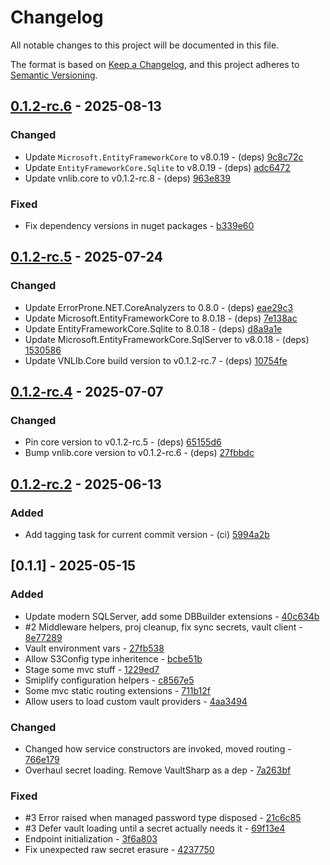 # Changelog

All notable changes to this project will be documented in this file.

The format is based on [Keep a Changelog](https://keepachangelog.com/en/1.0.0/),
and this project adheres to [Semantic Versioning](https://semver.org/spec/v2.0.0.html).

## [0.1.2-rc.6] - 2025-08-13

### Changed

- Update `Microsoft.EntityFrameworkCore` to v8.0.19 - (deps) [9c8c72c](https://git.vaughnnugent.com/cgit/vnuge/vnlib-plugins-extensions.git/commit/?id=9c8c72c954b2f7a45b759898b8ce2340684ea170)
- Update `EntityFrameworkCore.Sqlite` to v8.0.19 - (deps) [adc6472](https://git.vaughnnugent.com/cgit/vnuge/vnlib-plugins-extensions.git/commit/?id=adc6472a8c140a75d1632bd116bb6a22dfd27f19)
- Update vnlib.core to v0.1.2-rc.8 - (deps) [963e839](https://git.vaughnnugent.com/cgit/vnuge/vnlib-plugins-extensions.git/commit/?id=963e83946bef40acb3caa93dedc2b9a582e5890b)

### Fixed

- Fix dependency versions in nuget packages - [b339e60](https://git.vaughnnugent.com/cgit/vnuge/vnlib-plugins-extensions.git/commit/?id=b339e6006fe8a68a12a9f8cdb0fdbe2cdb8bee39)

## [0.1.2-rc.5] - 2025-07-24

### Changed

- Update ErrorProne.NET.CoreAnalyzers to 0.8.0 - (deps) [eae29c3](https://git.vaughnnugent.com/cgit/vnuge/vnlib-plugins-extensions.git/commit/?id=eae29c379726ff1732bc80ee01879cc872d3fdf5)
- Update Microsoft.EntityFrameworkCore to 8.0.18 - (deps) [7e138ac](https://git.vaughnnugent.com/cgit/vnuge/vnlib-plugins-extensions.git/commit/?id=7e138ac255e28435ff72d86aee6098a29b800de5)
- Update EntityFrameworkCore.Sqlite to 8.0.18 - (deps) [d8a9a1e](https://git.vaughnnugent.com/cgit/vnuge/vnlib-plugins-extensions.git/commit/?id=d8a9a1e0a6e8a09fbd245c0f230d8955f50ea185)
- Update Microsoft.EntityFrameworkCore.SqlServer to v8.0.18 - (deps) [1530586](https://git.vaughnnugent.com/cgit/vnuge/vnlib-plugins-extensions.git/commit/?id=153058682852dc4eecb48383ff3be93659d3e6cc)
- Update VNLIb.Core build version to v0.1.2-rc.7 - (deps) [10754fe](https://git.vaughnnugent.com/cgit/vnuge/vnlib-plugins-extensions.git/commit/?id=10754fe30153b411f8674776fa568466d872ce8f)

## [0.1.2-rc.4] - 2025-07-07

### Changed

- Pin core version to v0.1.2-rc.5 - (deps) [65155d6](https://git.vaughnnugent.com/cgit/vnuge/vnlib-plugins-extensions.git/commit/?id=65155d6fe4bd0ec1075c14c758e05c46f3ae6071)
- Bump vnlib.core version to v0.1.2-rc.6 - (deps) [27fbbdc](https://git.vaughnnugent.com/cgit/vnuge/vnlib-plugins-extensions.git/commit/?id=27fbbdc31dfadd977882bd8d6a421ff556b2a8c0)

## [0.1.2-rc.2] - 2025-06-13

### Added

- Add tagging task for current commit version - (ci) [5994a2b](https://git.vaughnnugent.com/cgit/vnuge/vnlib-plugins-extensions.git/commit/?id=5994a2b28e3ee9c8962a440d247e0538be6cca9d)

## [0.1.1] - 2025-05-15

### Added

- Update modern SQLServer, add some DBBuilder extensions - [40c634b](https://git.vaughnnugent.com/cgit/vnuge/vnlib-plugins-extensions.git/commit/?id=40c634b0f37ce9922dbc32c86e26d5a771daeca3)
- #2 Middleware helpers, proj cleanup, fix sync secrets, vault client - [8e77289](https://git.vaughnnugent.com/cgit/vnuge/vnlib-plugins-extensions.git/commit/?id=8e77289041349b16536497f48f0c0a4ec6fe30f5)
- Vault environment vars - [27fb538](https://git.vaughnnugent.com/cgit/vnuge/vnlib-plugins-extensions.git/commit/?id=27fb5382d80d9bcfb4c65974bbae20c5e7b8ccbc)
- Allow S3Config type inheritence - [bcbe51b](https://git.vaughnnugent.com/cgit/vnuge/vnlib-plugins-extensions.git/commit/?id=bcbe51bef546458cb7fee0d8f1dfd00cf936545a)
- Stage some mvc stuff - [1229ed7](https://git.vaughnnugent.com/cgit/vnuge/vnlib-plugins-extensions.git/commit/?id=1229ed75549de1c56aaee42c921acbd96c4d4c9b)
- Smiplify configuration helpers - [c8567e5](https://git.vaughnnugent.com/cgit/vnuge/vnlib-plugins-extensions.git/commit/?id=c8567e58dc1d4135da1f6cefa6fa66af5fcd7b19)
- Some mvc static routing extensions - [711b12f](https://git.vaughnnugent.com/cgit/vnuge/vnlib-plugins-extensions.git/commit/?id=711b12fa249cba9effecd4e722dd8d460d083659)
- Allow users to load custom vault providers - [4aa3494](https://git.vaughnnugent.com/cgit/vnuge/vnlib-plugins-extensions.git/commit/?id=4aa34942d031221b9177ccf0402c2ec33a551301)

### Changed

- Changed how service constructors are invoked, moved routing - [766e179](https://git.vaughnnugent.com/cgit/vnuge/vnlib-plugins-extensions.git/commit/?id=766e179d110db4f955fffce55f2b0ad41c139179)
- Overhaul secret loading. Remove VaultSharp as a dep - [7a263bf](https://git.vaughnnugent.com/cgit/vnuge/vnlib-plugins-extensions.git/commit/?id=7a263bf54b7967ddeb9f6b662339ec1c74546ce8)

### Fixed

- #3 Error raised when managed password type disposed - [21c6c85](https://git.vaughnnugent.com/cgit/vnuge/vnlib-plugins-extensions.git/commit/?id=21c6c85f540740ac29536a7091346a731aa85148)
- #3 Defer vault loading until a secret actually needs it - [69f13e4](https://git.vaughnnugent.com/cgit/vnuge/vnlib-plugins-extensions.git/commit/?id=69f13e43dfdd8069459800ccc3039f45fc884814)
- Endpoint initialization - [3f6a803](https://git.vaughnnugent.com/cgit/vnuge/vnlib-plugins-extensions.git/commit/?id=3f6a80306935afbd9cc74bd2bec83977a2ae12ae)
- Fix unexpected raw secret erasure - [4237750](https://git.vaughnnugent.com/cgit/vnuge/vnlib-plugins-extensions.git/commit/?id=42377501eb066f99c8e9d3f4a89b7595329e519b)

[0.1.2-rc.6]: https://git.vaughnnugent.com/cgit/vnuge/vnlib-plugins-extensions.git/diff?id=vv0.1.2-rc.6&id2=v0.1.2-rc.5
[0.1.2-rc.5]: https://git.vaughnnugent.com/cgit/vnuge/vnlib-plugins-extensions.git/diff?id=v0.1.2-rc.5&id2=v0.1.2-rc.4
[0.1.2-rc.4]: https://git.vaughnnugent.com/cgit/vnuge/vnlib-plugins-extensions.git/diff?id=v0.1.2-rc.4&id2=v0.1.2-rc.3
[0.1.2-rc.2]: https://git.vaughnnugent.com/cgit/vnuge/vnlib-plugins-extensions.git/diff?id=v0.1.2-rc.2&id2=v0.1.1

<!-- generated by git-cliff -->
